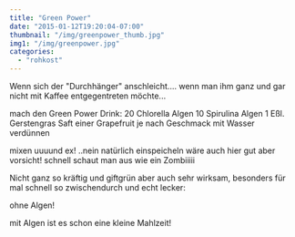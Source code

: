 ```yaml
---
title: "Green Power"
date: "2015-01-12T19:20:04-07:00"
thumbnail: "/img/greenpower_thumb.jpg"
img1: "/img/greenpower.jpg"
categories:
  - "rohkost"
---
```


Wenn sich der "Durchhänger" anschleicht....
wenn man ihm ganz und gar nicht mit Kaffee entgegentreten möchte...

mach den Green Power Drink:
20 Chlorella Algen
10 Spirulina Algen
1 Eßl. Gerstengras
Saft einer Grapefruit
je nach Geschmack mit Wasser verdünnen

mixen uuuund ex! ..nein natürlich einspeicheln wäre auch hier gut aber vorsicht! schnell schaut man aus wie ein Zombiiiii

Nicht ganz so kräftig und giftgrün aber auch sehr wirksam, besonders für mal schnell so zwischendurch und echt lecker:

ohne Algen!

mit Algen ist es schon eine kleine Mahlzeit!
